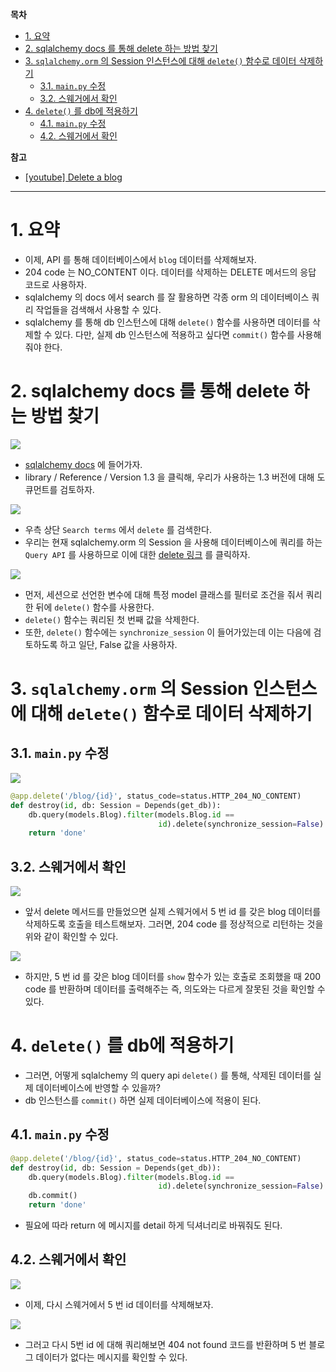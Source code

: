 **목차**

- [1. 요약](#1-요약)
- [2. sqlalchemy docs 를 통해 delete 하는 방법 찾기](#2-sqlalchemy-docs-를-통해-delete-하는-방법-찾기)
- [3. `sqlalchemy.orm` 의 Session 인스턴스에 대해 `delete()` 함수로 데이터 삭제하기](#3-sqlalchemyorm-의-session-인스턴스에-대해-delete-함수로-데이터-삭제하기)
  - [3.1. `main.py` 수정](#31-mainpy-수정)
  - [3.2. 스웨거에서 확인](#32-스웨거에서-확인)
- [4. `delete()` 를 db에 적용하기](#4-delete-를-db에-적용하기)
  - [4.1. `main.py` 수정](#41-mainpy-수정)
  - [4.2. 스웨거에서 확인](#42-스웨거에서-확인)

**참고**

- [[youtube] Delete a blog](https://youtu.be/7t2alSnE2-I?t=6826)

---

# 1. 요약

- 이제, API 를 통해 데이터베이스에서 `blog` 데이터를 삭제해보자.
- 204 code 는 NO_CONTENT 이다. 데이터를 삭제하는 DELETE 메서드의 응답 코드로 사용하자.
- sqlalchemy 의 docs 에서 search 를 잘 활용하면 각종 orm 의 데이터베이스 쿼리 작업들을 검색해서 사용할 수 있다.
- sqlalchemy 를 통해 db 인스턴스에 대해 `delete()` 함수를 사용하면 데이터를 삭제할 수 있다. 다만, 실제 db 인스턴스에 적용하고 싶다면 `commit()` 함수를 사용해줘야 한다.

# 2. sqlalchemy docs 를 통해 delete 하는 방법 찾기

![](/.uploads2/2021-10-10-19-17-55.png)

- [sqlalchemy docs](https://docs.sqlalchemy.org) 에 들어가자.
- library / Reference / Version 1.3 을 클릭해, 우리가 사용하는 1.3 버전에 대해 도큐먼트를 검토하자.

![](/.uploads2/2021-10-10-19-19-18.png)

- 우측 상단 `Search terms` 에서 `delete` 를 검색한다.
- 우리는 현재 sqlalchemy.orm 의 Session 을 사용해 데이터베이스에 쿼리를 하는 `Query API` 를 사용하므로 이에 대한 [delete 링크](https://docs.sqlalchemy.org/en/13/orm/query.html?highlight=delete#sqlalchemy.orm.query.Query.delete) 를 클릭하자.

![](/.uploads2/2021-10-10-19-22-23.png)

- 먼저, 세션으로 선언한 변수에 대해 특정 model 클래스를 필터로 조건을 줘서 쿼리한 뒤에 `delete()` 함수를 사용한다.
- `delete()` 함수는 쿼리된 첫 번째 값을 삭제한다.
- 또한, `delete()` 함수에는 `synchronize_session` 이 들어가있는데 이는 다음에 검토하도록 하고 일단, False 값을 사용하자.

# 3. `sqlalchemy.orm` 의 Session 인스턴스에 대해 `delete()` 함수로 데이터 삭제하기

## 3.1. `main.py` 수정

![](/.uploads2/2021-10-10-19-27-19.png)

``` py
@app.delete('/blog/{id}', status_code=status.HTTP_204_NO_CONTENT)
def destroy(id, db: Session = Depends(get_db)):
    db.query(models.Blog).filter(models.Blog.id ==
                                 id).delete(synchronize_session=False)
    return 'done'
```

## 3.2. 스웨거에서 확인

![](/.uploads2/2021-10-10-19-28-09.png)

- 앞서 delete 메서드를 만들었으면 실제 스웨거에서 5 번 id 를 갖은 blog 데이터를 삭제하도록 호출을 테스트해보자. 그러면, 204 code 를 정상적으로 리턴하는 것을 위와 같이 확인할 수 있다.

![](/.uploads2/2021-10-10-19-29-12.png)

- 하지만, 5 번 id 를 갖은 blog 데이터를 `show` 함수가 있는 호출로 조회했을 때 200 code 를 반환하며 데이터를 출력해주는 즉, 의도와는 다르게 잘못된 것을 확인할 수 있다.

# 4. `delete()` 를 db에 적용하기

- 그러면, 어떻게 sqlalchemy 의 query api `delete()` 를 통해, 삭제된 데이터를 실제 데이터베이스에 반영할 수 있을까?
- db 인스턴스를 `commit()` 하면 실제 데이터베이스에 적용이 된다.

## 4.1. `main.py` 수정

``` py
@app.delete('/blog/{id}', status_code=status.HTTP_204_NO_CONTENT)
def destroy(id, db: Session = Depends(get_db)):
    db.query(models.Blog).filter(models.Blog.id ==
                                 id).delete(synchronize_session=False)
    db.commit()
    return 'done'
```

- 필요에 따라 return 에 메시지를 detail 하게 딕셔너리로 바꿔줘도 된다.

## 4.2. 스웨거에서 확인

![](/.uploads2/2021-10-10-19-53-36.png)

- 이제, 다시 스웨거에서 5 번 id 데이터를 삭제해보자.

![](/.uploads2/2021-10-10-19-54-07.png)

- 그러고 다시 5번 id 에 대해 쿼리해보면 404 not found 코드를 반환하며 5 번 블로그 데이터가 없다는 메시지를 확인할 수 있다.
